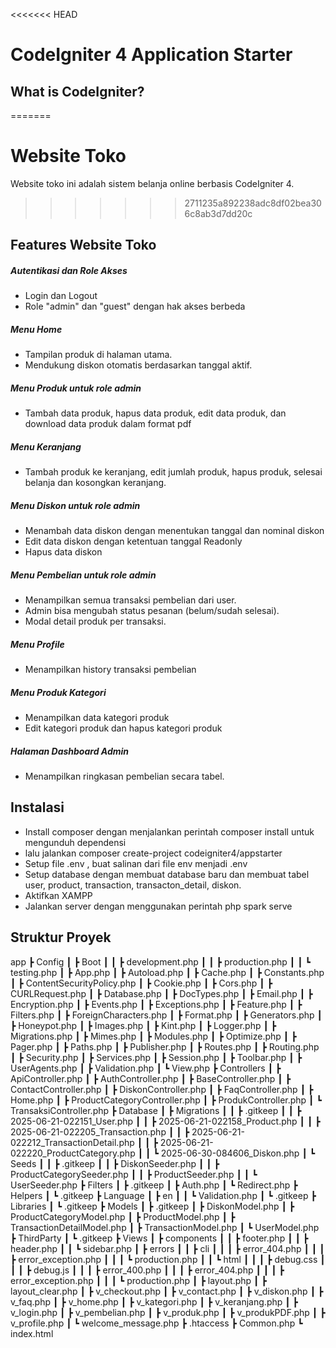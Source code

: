 <<<<<<< HEAD






# CodeIgniter 4 Application Starter
 
## What is CodeIgniter?
=======
# Website Toko
Website toko ini adalah sistem belanja online  berbasis CodeIgniter 4. 

>>>>>>> 2711235a892238adc8df02bea306c8ab3d7dd20c

## Features Website Toko 
##### Autentikasi dan Role Akses
- Login dan Logout
- Role "admin" dan "guest" dengan hak akses berbeda

##### Menu Home
- Tampilan produk di halaman utama.
- Mendukung diskon otomatis berdasarkan tanggal aktif.

##### Menu Produk untuk role admin
- Tambah data produk, hapus data produk, edit data produk, dan download data produk dalam format pdf

##### Menu Keranjang 
- Tambah produk ke keranjang, edit jumlah produk, hapus produk, selesai belanja dan kosongkan keranjang.

##### Menu Diskon untuk role admin
- Menambah data diskon dengan menentukan tanggal dan nominal diskon
- Edit data diskon dengan ketentuan tanggal Readonly
- Hapus data diskon

##### Menu Pembelian untuk role admin
- Menampilkan semua transaksi pembelian dari user.
- Admin bisa mengubah status pesanan (belum/sudah selesai).
- Modal detail produk per transaksi.

##### Menu Profile
- Menampilkan history transaksi pembelian

##### Menu Produk Kategori
- Menampilkan data kategori produk
- Edit kategori produk dan hapus kategori produk

##### Halaman Dashboard Admin
- Menampilkan ringkasan pembelian secara tabel.


## Instalasi
- Install composer dengan menjalankan perintah composer install untuk mengunduh dependensi
- lalu jalankan composer create-project codeigniter4/appstarter
- Setup file .env , buat salinan dari file env menjadi .env
- Setup database dengan membuat database baru dan membuat tabel user, product, transaction, transacton_detail, diskon.
- Aktifkan XAMPP
- Jalankan server dengan menggunakan perintah php spark serve

## Struktur Proyek
app
 ┣ Config
 ┃ ┣ Boot
 ┃ ┃ ┣ development.php
 ┃ ┃ ┣ production.php
 ┃ ┃ ┗ testing.php
 ┃ ┣ App.php
 ┃ ┣ Autoload.php
 ┃ ┣ Cache.php
 ┃ ┣ Constants.php
 ┃ ┣ ContentSecurityPolicy.php
 ┃ ┣ Cookie.php
 ┃ ┣ Cors.php
 ┃ ┣ CURLRequest.php
 ┃ ┣ Database.php
 ┃ ┣ DocTypes.php
 ┃ ┣ Email.php
 ┃ ┣ Encryption.php
 ┃ ┣ Events.php
 ┃ ┣ Exceptions.php
 ┃ ┣ Feature.php
 ┃ ┣ Filters.php
 ┃ ┣ ForeignCharacters.php
 ┃ ┣ Format.php
 ┃ ┣ Generators.php
 ┃ ┣ Honeypot.php
 ┃ ┣ Images.php
 ┃ ┣ Kint.php
 ┃ ┣ Logger.php
 ┃ ┣ Migrations.php
 ┃ ┣ Mimes.php
 ┃ ┣ Modules.php
 ┃ ┣ Optimize.php
 ┃ ┣ Pager.php
 ┃ ┣ Paths.php
 ┃ ┣ Publisher.php
 ┃ ┣ Routes.php
 ┃ ┣ Routing.php
 ┃ ┣ Security.php
 ┃ ┣ Services.php
 ┃ ┣ Session.php
 ┃ ┣ Toolbar.php
 ┃ ┣ UserAgents.php
 ┃ ┣ Validation.php
 ┃ ┗ View.php
 ┣ Controllers
 ┃ ┣ ApiController.php
 ┃ ┣ AuthController.php
 ┃ ┣ BaseController.php
 ┃ ┣ ContactController.php
 ┃ ┣ DiskonController.php
 ┃ ┣ FaqController.php
 ┃ ┣ Home.php
 ┃ ┣ ProductCategoryController.php
 ┃ ┣ ProdukController.php
 ┃ ┗ TransaksiController.php
 ┣ Database
 ┃ ┣ Migrations
 ┃ ┃ ┣ .gitkeep
 ┃ ┃ ┣ 2025-06-21-022151_User.php
 ┃ ┃ ┣ 2025-06-21-022158_Product.php
 ┃ ┃ ┣ 2025-06-21-022205_Transaction.php
 ┃ ┃ ┣ 2025-06-21-022212_TransactionDetail.php
 ┃ ┃ ┣ 2025-06-21-022220_ProductCategory.php
 ┃ ┃ ┗ 2025-06-30-084606_Diskon.php
 ┃ ┗ Seeds
 ┃ ┃ ┣ .gitkeep
 ┃ ┃ ┣ DiskonSeeder.php
 ┃ ┃ ┣ ProductCategorySeeder.php
 ┃ ┃ ┣ ProductSeeder.php
 ┃ ┃ ┗ UserSeeder.php
 ┣ Filters
 ┃ ┣ .gitkeep
 ┃ ┣ Auth.php
 ┃ ┗ Redirect.php
 ┣ Helpers
 ┃ ┗ .gitkeep
 ┣ Language
 ┃ ┣ en
 ┃ ┃ ┗ Validation.php
 ┃ ┗ .gitkeep
 ┣ Libraries
 ┃ ┗ .gitkeep
 ┣ Models
 ┃ ┣ .gitkeep
 ┃ ┣ DiskonModel.php
 ┃ ┣ ProductCategoryModel.php
 ┃ ┣ ProductModel.php
 ┃ ┣ TransactionDetailModel.php
 ┃ ┣ TransactionModel.php
 ┃ ┗ UserModel.php
 ┣ ThirdParty
 ┃ ┗ .gitkeep
 ┣ Views
 ┃ ┣ components
 ┃ ┃ ┣ footer.php
 ┃ ┃ ┣ header.php
 ┃ ┃ ┗ sidebar.php
 ┃ ┣ errors
 ┃ ┃ ┣ cli
 ┃ ┃ ┃ ┣ error_404.php
 ┃ ┃ ┃ ┣ error_exception.php
 ┃ ┃ ┃ ┗ production.php
 ┃ ┃ ┗ html
 ┃ ┃ ┃ ┣ debug.css
 ┃ ┃ ┃ ┣ debug.js
 ┃ ┃ ┃ ┣ error_400.php
 ┃ ┃ ┃ ┣ error_404.php
 ┃ ┃ ┃ ┣ error_exception.php
 ┃ ┃ ┃ ┗ production.php
 ┃ ┣ layout.php
 ┃ ┣ layout_clear.php
 ┃ ┣ v_checkout.php
 ┃ ┣ v_contact.php
 ┃ ┣ v_diskon.php
 ┃ ┣ v_faq.php
 ┃ ┣ v_home.php
 ┃ ┣ v_kategori.php
 ┃ ┣ v_keranjang.php
 ┃ ┣ v_login.php
 ┃ ┣ v_pembelian.php
 ┃ ┣ v_produk.php
 ┃ ┣ v_produkPDF.php
 ┃ ┣ v_profile.php
 ┃ ┗ welcome_message.php
 ┣ .htaccess
 ┣ Common.php
 ┗ index.html
